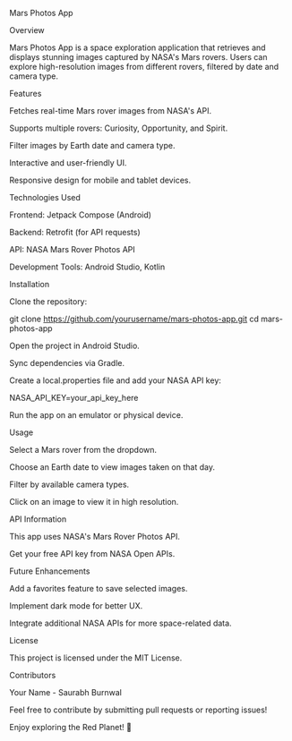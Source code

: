 Mars Photos App

Overview

Mars Photos App is a space exploration application that retrieves and displays stunning images captured by NASA's Mars rovers. Users can explore high-resolution images from different rovers, filtered by date and camera type.

Features

Fetches real-time Mars rover images from NASA's API.

Supports multiple rovers: Curiosity, Opportunity, and Spirit.

Filter images by Earth date and camera type.

Interactive and user-friendly UI.

Responsive design for mobile and tablet devices.

Technologies Used

Frontend: Jetpack Compose (Android)

Backend: Retrofit (for API requests)

API: NASA Mars Rover Photos API

Development Tools: Android Studio, Kotlin

Installation

Clone the repository:

git clone https://github.com/yourusername/mars-photos-app.git
cd mars-photos-app

Open the project in Android Studio.

Sync dependencies via Gradle.

Create a local.properties file and add your NASA API key:

NASA_API_KEY=your_api_key_here

Run the app on an emulator or physical device.

Usage

Select a Mars rover from the dropdown.

Choose an Earth date to view images taken on that day.

Filter by available camera types.

Click on an image to view it in high resolution.

API Information

This app uses NASA's Mars Rover Photos API.

Get your free API key from NASA Open APIs.

Future Enhancements

Add a favorites feature to save selected images.

Implement dark mode for better UX.

Integrate additional NASA APIs for more space-related data.

License

This project is licensed under the MIT License.

Contributors

Your Name - Saurabh Burnwal

Feel free to contribute by submitting pull requests or reporting issues!

Enjoy exploring the Red Planet! 🚀
